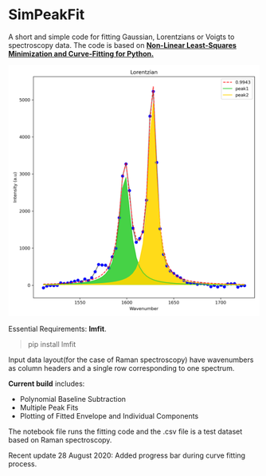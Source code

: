 # SimPeakFit

A short and simple code for fitting Gaussian, Lorentzians or Voigts to spectroscopy data. The code is based on [**Non-Linear Least-Squares Minimization and Curve-Fitting for Python.**](https://lmfit.github.io/lmfit-py/ "LMFIT webpage")

<img src="https://github.com/Squig-Liang/SimPeakFit/blob/master/sample.png" alt="An Example Fit" width="600"/>

Essential Requirements: **lmfit**. 
>pip install lmfit

Input data layout(for the case of Raman spectroscopy) have wavenumbers as column headers and a single row corresponding to one spectrum.

**Current build** includes:
- Polynomial Baseline Subtraction
- Multiple Peak Fits
- Plotting of Fitted Envelope and Individual Components

The notebook file runs the fitting code and the .csv file is a test dataset based on Raman spectroscopy.

Recent update
28 August 2020: Added progress bar during curve fitting process.
